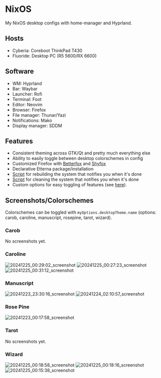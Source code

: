 # NixOS
My NixOS desktop configs with home-manager and Hyprland.

## Hosts
- Cyberia: Coreboot ThinkPad T430
- Fluoride: Desktop PC (R5 5600/RX 6600)

## Software
- WM: Hyprland
- Bar: Waybar
- Launcher: Rofi
- Terminal: Foot
- Editor: Neovim
- Browser: Firefox
- File manager: Thunar/Yazi
- Notifications: Mako
- Display manager: SDDM

## Features
- Consistent theming across GTK/Qt and pretty much everything else
- Ability to easily toggle between desktop colorschemes in config
- Customized Firefox with [Betterfox](https://github.com/yokoffing/BetterFox) and [Shyfox](https://github.com/Naezr/ShyFox)
- Declarative Etterna package/installation
- [Script](https://github.com/yazoink/nixos/blob/main/modules/home-manager/features/shell-config/scripts/rebuild/rebuild) for rebuilding the system that notifies you when it's done
- [Script](https://github.com/yazoink/nixos/blob/main/modules/home-manager/features/shell-config/scripts/clean/clean) for cleaning the system that notifies you when it's done
- Custom options for easy toggling of features (see [here](https://github.com/yazoink/nixos/tree/main/options)).
  
## Screenshots/Colorschemes
Colorschemes can be toggled with `myOptions.desktopTheme.name` (options: carob, caroline, manuscript, rosepine, tarot, wizard).

### Carob 
No screenshots yet.

### Caroline
![20241225_00:29:02_screenshot](https://github.com/user-attachments/assets/23fc2784-b8c4-467d-a732-7113c6eb6fd4)
![20241225_00:27:23_screenshot](https://github.com/user-attachments/assets/c86039fd-67b6-4fb1-b4dd-74d98c1fca3e)
![20241225_00:31:12_screenshot](https://github.com/user-attachments/assets/2f0645cd-12b1-48be-ab03-1aa914c58a25)

### Manuscript
![20241223_23:30:16_screenshot](https://github.com/user-attachments/assets/b66e6148-0f1e-4a5e-aab0-f33099460c2f)
![20241224_02:10:57_screenshot](https://github.com/user-attachments/assets/c9458456-3ac2-4bfb-85e9-53187ee04422)

### Rose Pine
![20241223_00:17:58_screenshot](https://github.com/user-attachments/assets/03cb3809-4036-4525-951e-14b47a3519f3)

### Tarot
No screenshots yet.

### Wizard
![20241225_00:18:58_screenshot](https://github.com/user-attachments/assets/66cea1a9-8d43-4346-98a3-cc62e4c1f196)
![20241225_00:18:16_screenshot](https://github.com/user-attachments/assets/77a50e17-a4b8-41c6-af0e-0cd5253c9f85)
![20241225_00:15:38_screenshot](https://github.com/user-attachments/assets/ba9db5c4-cfc8-4d84-821b-858cfc1e1814)
